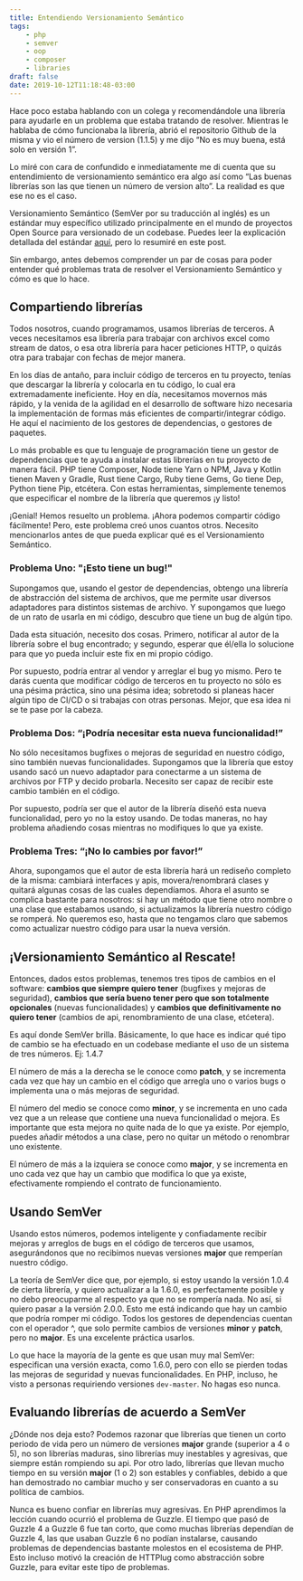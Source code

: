 ```yaml
---
title: Entendiendo Versionamiento Semántico
tags: 
    - php
    - semver
    - oop
    - composer
    - libraries
draft: false
date: 2019-10-12T11:18:48-03:00
---
```

Hace poco estaba hablando con un colega y recomendándole una librería para ayudarle en un problema que estaba tratando de resolver. Mientras le hablaba de cómo funcionaba la librería, abrió el repositorio Github de la misma y vio el número de version (1.1.5) y me dijo “No es muy buena, está solo en versión 1”.

Lo miré con cara de confundido e inmediatamente me di cuenta que su entendimiento de versionamiento semántico era algo así como “Las buenas librerías son las que tienen un número de version alto”. La realidad es que ese no es el caso.

Versionamiento Semántico (SemVer por su traducción al inglés) es un estándar muy específico utilizado principalmente en el mundo de proyectos Open Source para versionado de un codebase. Puedes leer la explicación detallada del estándar [aquí][semver], pero lo resumiré en este post.

Sin embargo, antes debemos comprender un par de cosas para poder entender qué problemas trata de resolver el Versionamiento Semántico y cómo es que lo hace.

## Compartiendo librerías
Todos nosotros, cuando programamos, usamos librerías de terceros. A veces necesitamos esa librería para trabajar con archivos excel como stream de datos, o esa otra librería para hacer peticiones HTTP, o quizás otra para trabajar con fechas de mejor manera.

En los días de antaño, para incluir código de terceros en tu proyecto, tenías que descargar la librería y colocarla en tu código, lo cual era extremadamente ineficiente. Hoy en día, necesitamos movernos más rápido, y la venida de la agilidad en el desarrollo de software hizo necesaria la implementación de formas más eficientes de compartir/integrar código. He aquí el nacimiento de los gestores de dependencias, o gestores de paquetes.

Lo más probable es que tu lenguaje de programación tiene un gestor de dependencias que te ayuda a instalar estas librerías en tu proyecto de manera fácil. PHP tiene Composer, Node tiene Yarn o NPM, Java y Kotlin tienen Maven y Gradle, Rust tiene Cargo, Ruby tiene Gems, Go tiene Dep, Python tiene Pip, etcétera. Con estas herramientas, simplemente tenemos que especificar el nombre de la librería que queremos ¡y listo!

¡Genial! Hemos resuelto un problema. ¡Ahora podemos compartir código fácilmente! Pero, este problema creó unos cuantos otros. Necesito mencionarlos antes de que pueda explicar qué es el Versionamiento Semántico.

### Problema Uno: "¡Esto tiene un bug!"
Supongamos que, usando el gestor de dependencias, obtengo una librería de abstracción del sistema de archivos, que me permite usar diversos adaptadores para distintos sistemas de archivo. Y supongamos que luego de un rato de usarla en mi código, descubro que tiene un bug de algún tipo.

Dada esta situación, necesito dos cosas. Primero, notificar al autor de la librería sobre el bug encontrado; y segundo, esperar que él/ella lo solucione para que yo pueda incluir este fix en mi propio código.

Por supuesto, podría entrar al vendor y arreglar el bug yo mismo. Pero te darás cuenta que modificar código de terceros en tu proyecto no sólo es una pésima práctica, sino una pésima idea; sobretodo si planeas hacer algún tipo de CI/CD o si trabajas con otras personas. Mejor, que esa idea ni se te pase por la cabeza.

### Problema Dos: “¡Podría necesitar esta nueva funcionalidad!”
No sólo necesitamos bugfixes o mejoras de seguridad en nuestro código, sino también nuevas funcionalidades. Supongamos que la librería que estoy usando sacó un nuevo adaptador para conectarme a un sistema de archivos por FTP y decido probarla. Necesito ser capaz de recibir este cambio también en el código.

Por supuesto, podría ser que el autor de la librería diseñó esta nueva funcionalidad, pero yo no la estoy usando. De todas maneras, no hay problema añadiendo cosas mientras no modifiques lo que ya existe.

### Problema Tres: “¡No lo cambies por favor!”
Ahora, supongamos que el autor de esta librería hará un rediseño completo de la misma: cambiará interfaces y apis, movera/renombrará clases y quitará algunas cosas de las cuales dependíamos. Ahora el asunto se complica bastante para nosotros: si hay un método que tiene otro nombre o una clase que estabamos usando, si actualizamos la librería nuestro código se romperá. No queremos eso, hasta que no tengamos claro que sabemos como actualizar nuestro código para usar la nueva versión.

## ¡Versionamiento Semántico al Rescate!
Entonces, dados estos problemas, tenemos tres tipos de cambios en el software: **cambios que siempre quiero tener** (bugfixes y mejoras de seguridad), **cambios que sería bueno tener pero que son totalmente opcionales** (nuevas funcionalidades) y **cambios que definitivamente no quiero tener** (cambios de api, renombramiento de una clase, etćetera).

Es aquí donde SemVer brilla. Básicamente, lo que hace es indicar qué tipo de cambio se ha efectuado en un codebase mediante el uso de un sistema de tres números. Ej: 1.4.7

El número de más a la derecha se le conoce como **patch**, y se incrementa cada vez que hay un cambio en el código que arregla uno o varios bugs o implementa una o más mejoras de seguridad.

El número del medio se conoce como **minor**, y se incrementa en uno cada vez que a un release que contiene una nueva funcionalidad o mejora. Es importante que esta mejora no quite nada de lo que ya existe. Por ejemplo, puedes añadir métodos a una clase, pero no quitar un método o renombrar uno existente.

El número de más a la izquiera se conoce como **major**, y se incrementa en uno cada vez que hay un cambio que modifica lo que ya existe, efectivamente rompiendo el contrato de funcionamiento.

## Usando SemVer
Usando estos números, podemos inteligente y confiadamente recibir mejoras y arreglos de bugs en el código de terceros que usamos, asegurándonos que no recibimos nuevas versiones **major** que remperían nuestro código.

La teoría de SemVer dice que, por ejemplo, si estoy usando la versión 1.0.4 de cierta librería, y quiero actualizar a la 1.6.0, es perfectamente posible y no debo preocuparme al respecto ya que no se rompería nada. No así, si quiero pasar a la versión 2.0.0. Esto me está indicando que hay un cambio que podría romper mi código. Todos los gestores de dependencias cuentan con el operador ^, que solo permite cambios de versiones **minor** y **patch**, pero no **major**. Es una excelente práctica usarlos.

Lo que hace la mayoría de la gente es que usan muy mal SemVer: especifican una versión exacta, como 1.6.0, pero con ello se pierden todas las mejoras de seguridad y nuevas funcionalidades. En PHP, incluso, he visto a personas requiriendo versiones `dev-master`. No hagas eso nunca.

## Evaluando librerías de acuerdo a SemVer
¿Dónde nos deja esto? Podemos razonar que librerías que tienen un corto periodo de vida pero un número de versiones **major** grande (superior a 4 o 5), no son librerías maduras, sino librerías muy inestables y agresivas, que siempre están rompiendo su api. Por otro lado, librerías que llevan mucho tiempo en su versión **major** (1 o 2) son estables y confiables, debido a que han demostrado no cambiar mucho y ser conservadoras en cuanto a su política de cambios.

Nunca es bueno confiar en librerías muy agresivas. En PHP aprendimos la lección cuando ocurrió el problema de Guzzle. El tiempo que pasó de Guzzle 4 a Guzzle 6 fue tan corto, que como muchas librerías dependían de Guzzle 4, las que usaban Guzzle 6 no podían instalarse, causando problemas de dependencias bastante molestos en el ecosistema de PHP. Esto incluso motivó la creación de HTTPlug como abstracción sobre Guzzle, para evitar este tipo de problemas.

[semver]: https://semver.org/lang/es/